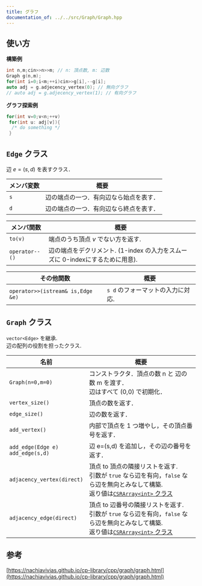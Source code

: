```yaml
---
title: グラフ
documentation_of: ../../src/Graph/Graph.hpp
---
```


## 使い方

**構築例**
```c++
int n,m;cin>>n>>m; // n: 頂点数, m: 辺数
Graph g(n,m);
for(int i=0;i<m;++i)cin>>g[i],--g[i];
auto adj = g.adjecency_vertex(0); // 無向グラフ
// auto adj = g.adjecency_vertex(1); // 有向グラフ
```

**グラフ探索例**
```c++
for(int v=0;v<n;++v)
 for(int u: adj[v]){
  /* do something */
 }
```

## `Edge` クラス
辺 $e=(s,d)$ を表すクラス．

|メンバ変数|概要|
|---|---|
|`s`|辺の端点の一つ．有向辺なら始点を表す．|
|`d`|辺の端点の一つ．有向辺なら終点を表す．|

|メンバ関数|概要|
|---|---|
|`to(v)`|端点のうち頂点 $v$ でない方を返す.|
|`operator--()`| 辺の端点をデクリメント. (1-index の入力をスムーズに 0-indexにするために用意).|

|その他関数|概要|
|---|---|
|`operator>>(istream& is,Edge &e)`| `s d` のフォーマットの入力に対応.  |


## `Graph` クラス

`vector<Edge>` を継承.\
辺の配列の役割を担ったクラス.

|名前|概要|
|---|---|
|`Graph(n=0,m=0)`|コンストラクタ．頂点の数 n と 辺の数 m を渡す． <br> 辺はすべて (0,0) で初期化．|
|`vertex_size()`|頂点の数を返す．|
|`edge_size()`|辺の数を返す．|
|`add_vertex()`|内部で頂点を 1 つ増やし，その頂点番号を返す．|
|`add_edge(Edge e)` <br> `add_edge(s,d)`| 辺 e=(s,d) を追加し，その辺の番号を返す．|
|`adjacency_vertex(direct)`|頂点 to 頂点の隣接リストを返す. <br> 引数が `true` なら辺を有向，`false` なら辺を無向とみなして構築. <br>返り値は[`CSRArray<int>` クラス](../Internal/ListRange.hpp)|
|`adjacency_edge(direct)`|頂点 to 辺番号の隣接リストを返す. <br> 引数が `true` なら辺を有向，`false` なら辺を無向とみなして構築. <br>返り値は[`CSRArray<int>` クラス](../Internal/ListRange.hpp)|


## 参考
[https://nachiavivias.github.io/cp-library/cpp/graph/graph.html](https://nachiavivias.github.io/cp-library/cpp/graph/graph.html)